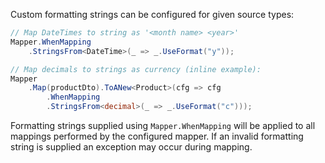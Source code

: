 Custom formatting strings can be configured for given source types:

```C#
// Map DateTimes to string as '<month name> <year>'
Mapper.WhenMapping
    .StringsFrom<DateTime>(_ => _.UseFormat("y"));

// Map decimals to strings as currency (inline example):
Mapper
    .Map(productDto).ToANew<Product>(cfg => cfg
        .WhenMapping
        .StringsFrom<decimal>(_ => _.UseFormat("c")));
```

Formatting strings supplied using `Mapper.WhenMapping` will be applied to all mappings performed by the configured mapper. If an invalid formatting string is supplied an exception may occur during mapping.